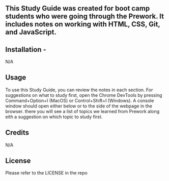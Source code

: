 # <Prework Study Guide Webpage>

## This Study Guide was created for boot camp students who were going through the Prework. It includes notes on working with HTML, CSS, Git, and JavaScript.

## Installation - 

N/A

## Usage

To use this Study Guide, you can review the notes in each section. For suggestions on what to study first, open the Chrome DevTools by pressing Command+Option+I (MacOS) or Control+Shift+I (Windows). A console window should open either below or to the side of the webpage in the browser. there you will see a list of topics we learned from Prework along eith a suggestion on which topic to study first.

## Credits

N/A

## License

Please refer to the LICENSE in the repo

